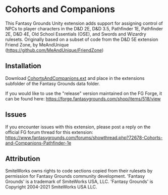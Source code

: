 # Cohorts and Companions
This Fantasy Grounds Unity extension adds support for assigning control of NPCs to player characters in the D&D 2E, D&D 3.5, Pathfinder 1E, Pathfinder 2E, D&D 4E, Old School Essentials (OSE), and Swords and Wizardry rulesets.   Originally based on a subset of code from the D&D 5E extension Friend Zone, by MeAndUnique (https://github.com/MeAndUnique/FriendZone)


## Installation
Download [CohortsAndCompanions.ext](https://github.com/MostTornBrain/CohortsAndCompanions/releases) and place in the extensions subfolder of the Fantasy Grounds data folder.

If you would like to use the "release" version maintained on the FG Forge, it can be found here: https://forge.fantasygrounds.com/shop/items/518/view

## Issues

If you encounter issues with this extension, please post a reply on the official FG forum thread for this extension: https://www.fantasygrounds.com/forums/showthread.php?72678-Cohorts-and-Companions-Pathfinder-1e


## Attribution
SmiteWorks owns rights to code sections copied from their rulesets by permission for Fantasy Grounds community development.
'Fantasy Grounds' is a trademark of SmiteWorks USA, LLC.
'Fantasy Grounds' is Copyright 2004-2021 SmiteWorks USA LLC.

